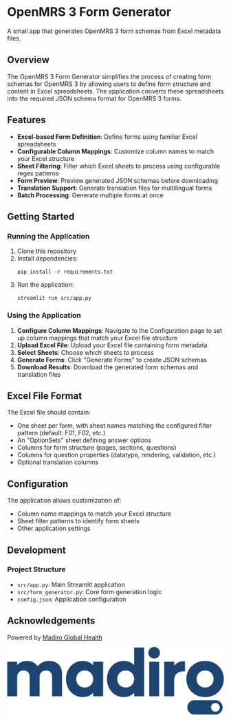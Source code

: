 # OpenMRS 3 Form Generator

A small app that generates OpenMRS 3 form schemas from Excel metadata files.

## Overview

The OpenMRS 3 Form Generator simplifies the process of creating form schemas for OpenMRS 3 by allowing users to define form structure and content in Excel spreadsheets. The application converts these spreadsheets into the required JSON schema format for OpenMRS 3 forms.

## Features

- **Excel-based Form Definition**: Define forms using familiar Excel spreadsheets
- **Configurable Column Mappings**: Customize column names to match your Excel structure
- **Sheet Filtering**: Filter which Excel sheets to process using configurable regex patterns
- **Form Preview**: Preview generated JSON schemas before downloading
- **Translation Support**: Generate translation files for multilingual forms
- **Batch Processing**: Generate multiple forms at once

## Getting Started

### Running the Application

1. Clone this repository
2. Install dependencies:
   ```
   pip install -r requirements.txt
   ```
3. Run the application:
   ```
   streamlit run src/app.py
   ```

### Using the Application

1. **Configure Column Mappings**: Navigate to the Configuration page to set up column mappings that match your Excel file structure
2. **Upload Excel File**: Upload your Excel file containing form metadata
3. **Select Sheets**: Choose which sheets to process
4. **Generate Forms**: Click "Generate Forms" to create JSON schemas
5. **Download Results**: Download the generated form schemas and translation files

## Excel File Format

The Excel file should contain:

- One sheet per form, with sheet names matching the configured filter pattern (default: F01, F02, etc.)
- An "OptionSets" sheet defining answer options
- Columns for form structure (pages, sections, questions)
- Columns for question properties (datatype, rendering, validation, etc.)
- Optional translation columns

## Configuration

The application allows customization of:

- Column name mappings to match your Excel structure
- Sheet filter patterns to identify form sheets
- Other application settings

## Development

### Project Structure

- `src/app.py`: Main Streamlit application
- `src/form_generator.py`: Core form generation logic
- `config.json`: Application configuration


## Acknowledgements

Powered by [Madiro Global Health](https://madiro.org)

![Madiro Logo](https://raw.githubusercontent.com/MadiroGlobalHealth/clinical-content-tools/refs/heads/main/.github/workflows/madiro.png)
